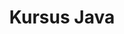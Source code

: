 ---
layout:   certificate
title:    "Kursus Java"
slug:     java
category: progate
issuer:   "Progate Indonesia"
---